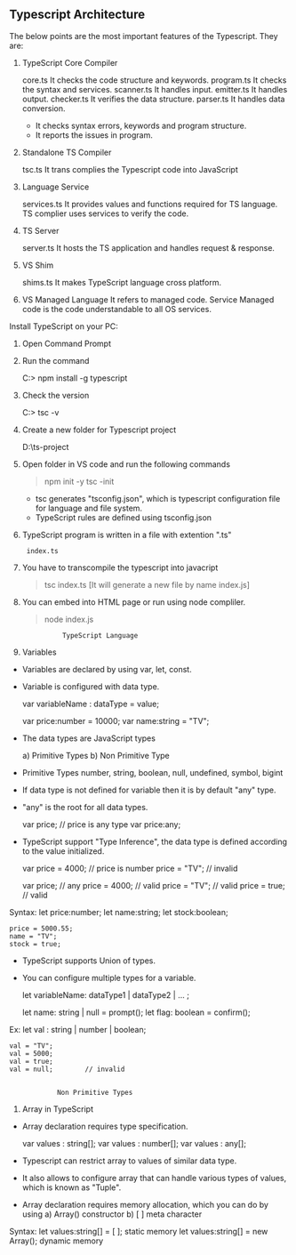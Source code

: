 ## Typescript Architecture
The below points are the most important features of the Typescript. They are:
1. TypeScript Core Compiler

    core.ts        It checks the code structure and keywords.
    program.ts    It checks the syntax and services.
    scanner.ts        It handles input.
    emitter.ts        It handles output.
    checker.ts        It verifies the data structure.
    parser.ts        It handles data conversion.
 
    - It checks syntax errors, keywords and program structure.
    - It reports the issues in program.
   
2. Standalone TS Compiler

    tsc.ts        It trans complies the Typescript code into JavaScript

3. Language Service

    services.ts    It provides values and functions required for TS language.
            TS complier uses services to verify the code.

4. TS Server

    server.ts        It hosts the TS application and handles request & response.

5. VS Shim

    shims.ts        It makes TypeScript language cross platform.


6. VS Managed Language    It refers to managed code.
    Service            Managed code is the code understandable to all OS services.


Install TypeScript on your PC:

1. Open Command Prompt

2. Run the command

    C:\> npm install  -g  typescript  

3. Check the version

    C:\> tsc  -v

4. Create a new folder for Typescript project

    D:\ts-project

5. Open folder in VS code and run the following commands

    >npm init -y
    >tsc  -init
     - tsc  generates  "tsconfig.json", which is typescript configuration file for language and file system.
     - TypeScript rules are defined using tsconfig.json

6. TypeScript program is written in a file with extention ".ts"

        index.ts

7. You have to transcompile the typescript into javacript

    > tsc  index.ts
       [It will generate a new file by name index.js]

8. You can embed into HTML page or run using node compliler.

    > node  index.js

                 TypeScript Language
1. Variables
- Variables are declared by using var, let, const.
- Variable is configured with data type.

    var  variableName : dataType  = value;
   
    var  price:number = 10000;
    var  name:string  = "TV";

- The data types are JavaScript types

    a) Primitive Types
    b) Non Primitive Type

- Primitive Types
    number, string, boolean, null, undefined, symbol, bigint

- If data type is not defined for variable then it is by default "any" type.
- "any" is the root for all data types.

    var price;            // price is any type     var price:any;

- TypeScript support "Type Inference", the data type is defined according to the value initialized.

    var price = 4000;        // price is number
    price = "TV";        // invalid
   
    var price;            // any
    price = 4000;        // valid
    price = "TV";        // valid
    price = true;        // valid

Syntax:
    let  price:number;
    let  name:string;
    let  stock:boolean;

    price = 5000.55;
    name = "TV";
    stock = true;

- TypeScript supports Union of types.
- You can configure multiple types for a variable.

    let  variableName: dataType1 | dataType2 | ...  ;

    let  name: string | null = prompt();
    let  flag: boolean = confirm();

Ex:
    let  val : string | number | boolean;

    val = "TV";
    val = 5000;
    val = true;
    val = null;        // invalid


                Non Primitive Types

1. Array in TypeScript
- Array declaration requires type specification.

    var  values : string[];
    var  values : number[];
    var  values : any[];

- Typescript can restrict array to values of similar data type.
- It also allows to configure array that can handle various types of values, which is known as
  "Tuple".
- Array declaration requires memory allocation, which you can do by using
    a) Array() constructor
    b) [ ] meta character

Syntax:
    let values:string[]  = [ ];        static memory
    let values:string[] = new Array();    dynamic memory
